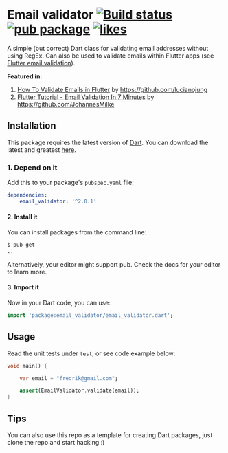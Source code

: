 # Email validator [![Build status](https://ci.appveyor.com/api/projects/status/fb7ssu5fg8k334vi?svg=true)](https://ci.appveyor.com/project/fredeil/email-validator-dart) [![pub package](https://img.shields.io/pub/v/email_validator.svg)](https://pub.dev/packages/email_validator) [![likes](https://badges.bar/email_validator/likes)](https://pub.dev/packages/email_validator)

A simple (but correct) Dart class for validating email addresses without using RegEx. Can also be used to validate emails within Flutter apps (see [Flutter email validation](https://github.com/fredeil/flutter-email-validator)).

**Featured in:**
1. [How To Validate Emails in Flutter](https://betterprogramming.pub/how-to-validate-emails-in-flutter-957ae75926c9) by https://github.com/lucianojung
2. [Flutter Tutorial - Email Validation In 7 Minutes](https://www.youtube.com/watch?v=mXyifVJ-NFc) by https://github.com/JohannesMilke


## Installation

This package requires the latest version of [Dart](https://www.dartlang.org/). You can download the latest and greatest [here](https://www.dartlang.org/tools/sdk#install).

### 1. Depend on it

Add this to your package's `pubspec.yaml` file:

```yaml
dependencies:
    email_validator: '^2.0.1'
```


#### 2. Install it

You can install packages from the command line:

```bash
$ pub get
..
```

Alternatively, your editor might support pub. Check the docs for your editor to learn more.

#### 3. Import it

Now in your Dart code, you can use:

```Dart
import 'package:email_validator/email_validator.dart';
```

## Usage

Read the unit tests under `test`, or see code example below:

```Dart
void main() {

    var email = "fredrik@gmail.com";

    assert(EmailValidator.validate(email));
}
```

## Tips

You can also use this repo as a template for creating Dart packages, just clone the repo and start hacking :) 
